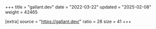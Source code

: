 +++
title = "gallant.dev"
date = "2022-03-22"
updated = "2025-02-08"
weight = 42465

[extra]
source = "https://gallant.dev/"
ratio = 28
size = 41
+++
